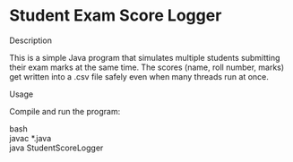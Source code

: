 # Student Exam Score Logger 
Description

This is a simple Java program that simulates multiple students submitting their exam marks at the same time. The scores (name, roll number, marks) get written into a .csv file safely even when many threads run at once.

Usage

Compile and run the program:

bash  
javac *.java  
java StudentScoreLogger  

